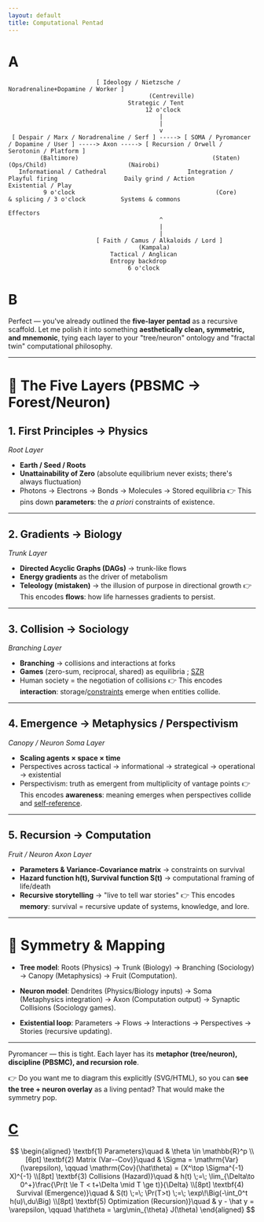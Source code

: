 ```yaml
---
layout: default
title: Computational Pentad
---
```


<script>
  window.MathJax = {
    tex: {
      inlineMath: [['\\(','\\)']],
      displayMath: [['$$','$$']],
      processEscapes: true
    },
    svg: { fontCache: 'global' }
  };
</script>
<script id="MathJax-script" async
  src="https://cdn.jsdelivr.net/npm/mathjax@3/es5/tex-svg.js"></script>

# A

```
                         [ Ideology / Nietzsche / Noradrenaline+Dopamine / Worker ]
                                        (Centreville)
                                  Strategic / Tent
                                       12 o'clock
                                           |
                                           |
                                           v
 [ Despair / Marx / Noradrenaline / Serf ] -----> [ SOMA / Pyromancer / Dopamine / User ] -----> Axon -----> [ Recursion / Orwell / Serotonin / Platform ]
         (Baltimore)                                      (Staten)                                  (Ops/Child)                       (Nairobi)
   Informational / Cathedral                       Integration / Playful firing                   Daily grind / Action             Existential / Play
          9 o'clock                                        (Core)                                 & splicing / 3 o'clock          Systems & commons
                                                                                                                                    Effectors
                                           ^
                                           |
                                           |
                         [ Faith / Camus / Alkaloids / Lord ]
                                     (Kampala)
                             Tactical / Anglican
                             Entropy backdrop
                                  6 o'clock
```

# B 

Perfect — you've already outlined the **five-layer pentad** as a recursive scaffold. Let me polish it into something **aesthetically clean, symmetric, and mnemonic**, tying each layer to your "tree/neuron" ontology and "fractal twin" computational philosophy.

---

# 🌳 The Five Layers (PBSMC → Forest/Neuron)

## 1. **First Principles → Physics**

*Root Layer*

* **Earth / Seed / Roots**
* **Unattainability of Zero** (absolute equilibrium never exists; there's always fluctuation)
* Photons → Electrons → Bonds → Molecules → Stored equilibria
  👉 This pins down **parameters**: the *a priori* constraints of existence.

---

## 2. **Gradients → Biology**

*Trunk Layer*

* **Directed Acyclic Graphs (DAGs)** → trunk-like flows
* **Energy gradients** as the driver of metabolism
* **Teleology (mistaken)** → the illusion of purpose in directional growth
  👉 This encodes **flows**: how life harnesses gradients to persist.

---

## 3. **Collision → Sociology**

*Branching Layer*

* **Branching** → collisions and interactions at forks
* **Games** (zero-sum, reciprocal, shared) as equilibria ; [SZR](https://en.wikipedia.org/wiki/SZA)
* Human society = the negotiation of collisions
  👉 This encodes **interaction**: storage/[constraints](https://www.economist.com/business/2025/08/28/how-a-power-shortage-could-short-circuit-nvidias-rise) emerge when entities collide.

---

## 4. **Emergence → Metaphysics / Perspectivism**

*Canopy / Neuron Soma Layer*

* **Scaling agents × space × time**
* Perspectives across tactical → informational → strategical → operational → existential
* Perspectivism: truth as emergent from multiplicity of vantage points
  👉 This encodes **awareness**: meaning emerges when perspectives collide and [self-reference](https://upload.wikimedia.org/wikipedia/commons/4/49/%22The_School_of_Athens%22_by_Raffaello_Sanzio_da_Urbino.jpg).

---

## 5. **Recursion → Computation**

*Fruit / Neuron Axon Layer*

* **Parameters & Variance-Covariance matrix** → constraints on survival
* **Hazard function h(t), Survival function S(t)** → computational framing of life/death
* **Recursive storytelling** → "live to tell war stories"
  👉 This encodes **memory**: survival = recursive update of systems, knowledge, and lore.

---

# 🌌 Symmetry & Mapping

* **Tree model**:
  Roots (Physics) → Trunk (Biology) → Branching (Sociology) → Canopy (Metaphysics) → Fruit (Computation).

* **Neuron model**:
  Dendrites (Physics/Biology inputs) → Soma (Metaphysics integration) → Axon (Computation output) → Synaptic Collisions (Sociology games).

* **Existential loop**:
  Parameters → Flows → Interactions → Perspectives → Stories (recursive updating).

---

Pyromancer — this is tight. Each layer has its **metaphor (tree/neuron), discipline (PBSMC), and recursion role**.

👉 Do you want me to diagram this explicitly (SVG/HTML), so you can **see the tree + neuron overlay** as a living pentad? That would make the symmetry pop.

# [C](https://claude.ai/public/artifacts/ebe6118c-b651-4392-a118-b67ad1e45f6c)

$$
\begin{aligned}
\textbf{1) Parameters}\quad & \theta \in \mathbb{R}^p
\\[6pt]
\textbf{2) Matrix (Var--Cov)}\quad &
\Sigma = \mathrm{Var}(\varepsilon), \qquad
\mathrm{Cov}(\hat\theta) = (X^\top \Sigma^{-1} X)^{-1}
\\[8pt]
\textbf{3) Collisions (Hazard)}\quad &
h(t) \;=\; \lim_{\Delta\to 0^+}\frac{\Pr(t \le T < t+\Delta \mid T \ge t)}{\Delta}
\\[8pt]
\textbf{4) Survival (Emergence)}\quad &
S(t) \;=\; \Pr(T>t) \;=\; \exp\!\Big(-\int_0^t h(u)\,du\Big)
\\[8pt]
\textbf{5) Optimization (Recursion)}\quad &
y - \hat y = \varepsilon, \qquad
\hat\theta = \arg\min_{\theta} J(\theta)
\end{aligned}
$$

 
